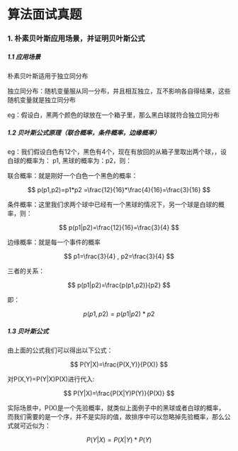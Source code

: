# 算法面试真题

### 1. 朴素贝叶斯应用场景，并证明贝叶斯公式

##### 1.1 应用场景

朴素贝叶斯适用于独立同分布

独立同分布：随机变量服从同一分布，并且相互独立，互不影响各自得结果，这些随机变量就是独立同分布

eg：假设白，黑两个颜色的球放在一个箱子里，那么黑白球就符合独立同分布

##### 1.2 贝叶斯公式原理（联合概率，条件概率，边缘概率）

eg：我们假设白色有12个，黑色有4个，现在有放回的从箱子里取出两个球，，设白球的概率为： p1, 黑球的概率为：p2，则：

联合概率：就是刚好一个白色一个黑色的概率：


$$
p(p1,p2)=p1*p2 =\frac{12}{16}*\frac{4}{16}=\frac{3}{16}
$$


条件概率：这里我们求两个球中已经有一个黑球的情况下，另一个球是白球的概率，则：


$$
p(p1|p2)=\frac{12}{16}=\frac{3}{4}
$$


边缘概率：就是每一个事件的概率


$$
p1=\frac{3}{4}
,
p2=\frac{3}{4}
$$


三者的关系：


$$
p(p1|p2)=\frac{p(p1,p2)}{p2}
$$


即：


$$
p(p1,p2)=p(p1|p2)*p2
$$


##### 1.3  贝叶斯公式

由上面的公式我们可以得出以下公式：


$$
P(Y|X)=\frac{P(X,Y)}{P(X)}
$$


对P(X,Y)=P(Y|X)P(X)进行代入:


$$
P(Y|X)=\frac{P(X|Y)P(Y)}{P(X)}
$$


实际场景中，P(X)是一个先验概率，就类似上面例子中的黑球或者白球的概率，而我们需要的是一个序，并不是实际的值，故排序中可以忽略掉先验概率，那么公式就可近似为：


$$
P(Y|X)=P(X|Y)*P(Y)
$$


